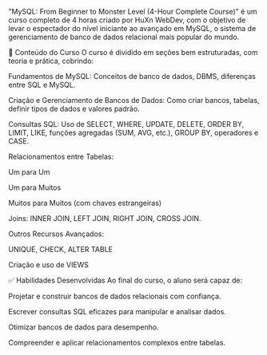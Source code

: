 "MySQL: From Beginner to Monster Level (4-Hour Complete Course)" é um curso completo de 4 horas criado por HuXn WebDev, com o objetivo de levar o espectador do nível iniciante ao avançado em MySQL, o sistema de gerenciamento de banco de dados relacional mais popular do mundo.

🧠 Conteúdo do Curso
O curso é dividido em seções bem estruturadas, com teoria e prática, cobrindo:

Fundamentos de MySQL: Conceitos de banco de dados, DBMS, diferenças entre SQL e MySQL.

Criação e Gerenciamento de Bancos de Dados: Como criar bancos, tabelas, definir tipos de dados e valores padrão.

Consultas SQL: Uso de SELECT, WHERE, UPDATE, DELETE, ORDER BY, LIMIT, LIKE, funções agregadas (SUM, AVG, etc.), GROUP BY, operadores e CASE.

Relacionamentos entre Tabelas:

Um para Um

Um para Muitos

Muitos para Muitos (com chaves estrangeiras)

Joins: INNER JOIN, LEFT JOIN, RIGHT JOIN, CROSS JOIN.

Outros Recursos Avançados:

UNIQUE, CHECK, ALTER TABLE

Criação e uso de VIEWS

✅ Habilidades Desenvolvidas
Ao final do curso, o aluno será capaz de:

Projetar e construir bancos de dados relacionais com confiança.

Escrever consultas SQL eficazes para manipular e analisar dados.

Otimizar bancos de dados para desempenho.

Compreender e aplicar relacionamentos complexos entre tabelas.
